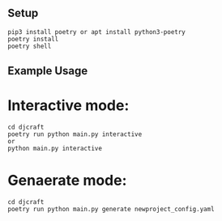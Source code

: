 ## Setup

```
pip3 install poetry or apt install python3-poetry
poetry install
poetry shell
```

## Example Usage

# Interactive mode:

```
cd djcraft
poetry run python main.py interactive
or
python main.py interactive
```

# Genaerate mode:

```
cd djcraft
poetry run python main.py generate newproject_config.yaml
```
